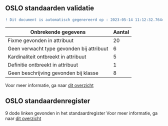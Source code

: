 ## OSLO standaarden validatie
```diff
! Dit document is automatisch gegenereerd op : 2023-05-14 11:12:32.764497
```

| Onbrekende gegevens               | Aantal  |
| ----------------------------              | --------------------------  |
| Fixme gevonden in attribuut               | 20  |
| Geen verwacht type gevonden bij attribuut | 6  |
| Kardinaliteit ontbreekt in attribuut      | 5  |
| Definitie ontbreekt in attribuut          | 1  |
| Geen beschrijving gevonden bij klasse     | 8  |

Voor meer informatie, ga naar [dit overzicht](output/controle_applicatieprofiel.md)

## OSLO standaardenregister

9 dode linken gevonden in het standaardregister
Voor meer informatie, ga naar [dit overzicht](output/dead_links.md)